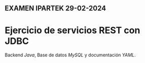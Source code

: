 ## EXAMEN IPARTEK 29-02-2024 ##
# Ejercicio de servicios REST con JDBC #
Backend *Java*, Base de datos *MySQL* y documentación *YAML*. 
